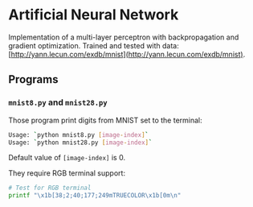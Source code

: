 # Artificial Neural Network

Implementation of a multi-layer perceptron with backpropagation and gradient optimization. Trained and tested with data: [http://yann.lecun.com/exdb/mnist](http://yann.lecun.com/exdb/mnist).

## Programs

### `mnist8.py` and `mnist28.py`

Those program print digits from MNIST set to the terminal:

```bash
Usage: `python mnist8.py [image-index]`
Usage: `python mnist28.py [image-index]`
```

Default value of `[image-index]` is 0.

They require RGB terminal support:

```bash
# Test for RGB terminal
printf "\x1b[38;2;40;177;249mTRUECOLOR\x1b[0m\n"
```

